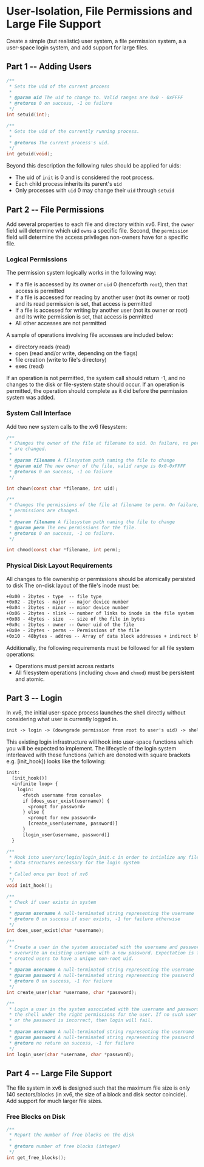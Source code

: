 <!-- Added -->
# User-Isolation, File Permissions and Large File Support

Create a simple (but realistic) user system, a file permission system, a
a user-space login system, and add support for large files.

## Part 1 -- Adding Users

```c
/**
 * Sets the uid of the current process
 * 
 * @param uid The uid to change to. Valid ranges are 0x0 - 0xFFFF
 * @returns 0 on success, -1 on failure
 */
int setuid(int);

/**
 * Gets the uid of the currently running process.
 *
 * @returns The current process's uid.
 */
int getuid(void);
```

Beyond this description the following rules should be applied for uids:

- The uid of `init` is 0 and is considered the root process.
- Each child process inherits its parent's `uid`
- Only processes with `uid` 0 may change their `uid` through `setuid`

## Part 2 -- File Permissions

Add several properties to each file and directory within xv6.
First, the `owner` field will determine which uid `owns` a specific file.
Second, the `permission` field will determine the access privileges non-owners
have for a specific file.

### Logical Permissions

The permission system logically works in the following way:

- If a file is accessed by its owner or `uid` 0 (henceforth `root`), then that
  access is permitted
- If a file is accessed for reading by another user (not its owner or root)
  and its read permission is set, that access is permitted
- If a file is accessed for writing by another user (not its owner or root)
  and its write permission is set, that access is permitted
- All other accesses are not permitted

A sample of operations involving
file accesses are included below:

- directory reads (read)
- open (read and/or write, depending on the flags)
- file creation (write to file's directory)
- exec (read)

If an operation is not permitted, the system call should return -1, and no
changes to the disk or file-system state should occur. If an operation is
permitted, the operation should complete as it did before the permission system
was added.

### System Call Interface

Add two new system calls to the xv6 filesystem:

```c
/**
 * Changes the owner of the file at filename to uid. On failure, no permissions
 * are changed.
 *
 * @param filename A filesystem path naming the file to change
 * @param uid The new owner of the file, valid range is 0x0-0xFFFF
 * @returns 0 on success, -1 on failure
 */

int chown(const char *filename, int uid);

/**
 * Changes the permissions of the file at filename to perm. On failure, no
 * permissions are changed.
 *
 * @param filename A filesystem path naming the file to change
 * @param perm The new permissions for the file.
 * @returns 0 on success, -1 on failure.
 */

int chmod(const char *filename, int perm);
```

### Physical Disk Layout Requirements

All changes to file ownership or permissions should be atomically persisted to
disk
The on-disk layout of the file's inode must be:

```txt
+0x00 - 2bytes - type  -- file type
+0x02 - 2bytes - major -- major device number
+0x04 - 2bytes - minor -- minor device number
+0x06 - 2bytes - nlink -- number of links to inode in the file system
+0x08 - 4bytes - size  -- size of the file in bytes
+0x0c - 2bytes - owner -- Owner uid of the file
+0x0e - 2bytes - perms -- Permissions of the file
+0x10 - 48bytes - addres -- Array of data block addresses + indirect block address
```

Additionally, the following requirements must be followed for all file system
operations:

- Operations must persist across restarts
- All filesystem operations (including `chown` and `chmod`) must be persistent
  and atomic. 

## Part 3 -- Login

In xv6, the initial user-space process launches the shell directly without
considering what user is currently logged in. 

```txt
init -> login -> (downgrade permission from root to user's uid) -> shell
```

This existing login infrastructure will hook into user-space functions which
you will be expected to implement. The lifecycle of the login system interleaved
with these functions (which are denoted with square brackets e.g. \[init_hook\])
looks like the following:

```txt
init:
  [init_hook()]
  <infinite loop> {
    login:
      <fetch username from console>
      if [does_user_exist(username)] {
        <prompt for password>
      } else {
        <prompt for new password>
        [create_user(username, password)]
      }
      [login_user(username, password)]
  }
```

```c
/**
 * Hook into user/src/login/login_init.c in order to intialize any files or
 * data structures necessary for the login system
 * 
 * Called once per boot of xv6
 */
void init_hook();

/**
 * Check if user exists in system 
 * 
 * @param username A null-terminated string representing the username
 * @return 0 on success if user exists, -1 for failure otherwise
 */
int does_user_exist(char *username);

/**
 * Create a user in the system associated with the username and password. Cannot
 * overwrite an existing username with a new password. Expectation is for
 * created users to have a unique non-root uid.
 * 
 * @param username A null-terminated string representing the username
 * @param password A null-terminated string representing the password
 * @return 0 on success, -1 for failure
 */
int create_user(char *username, char *password);

/**
 * Login a user in the system associated with the username and password. Launch
 * the shell under the right permissions for the user. If no such user exists
 * or the password is incorrect, then login will fail.
 * 
 * @param username A null-terminated string representing the username
 * @param password A null-terminated string representing the password
 * @return no return on success, -1 for failure
 */
int login_user(char *username, char *password);
```

<!-- Added -->
## Part 4 -- Large File Support

The file system in xv6 is designed such that the maximum file size is only 140 sectors/blocks (in xv6, the size of a block and disk sector coincide). Add support for much larger file sizes. 

### Free Blocks on Disk

```c
/**
 * Report the number of free blocks on the disk
 * 
 * @return number of free blocks (integer)
 */
int get_free_blocks();
```
